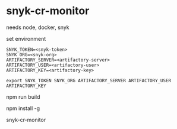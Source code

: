 # snyk-cr-monitor

needs node, docker, snyk 

set environment
```
SNYK_TOKEN=<snyk-token>
SNYK_ORG=<snyk-org>
ARTIFACTORY_SERVER=<artifactory-server>
ARTIFACTORY_USER=<artifactory-user>
ARTIFACTORY_KEY=<artifactory-key>

export SNYK_TOKEN SNYK_ORG ARTIFACTORY_SERVER ARTIFACTORY_USER ARTIFACTORY_KEY
```

npm run build

npm install -g

snyk-cr-monitor
